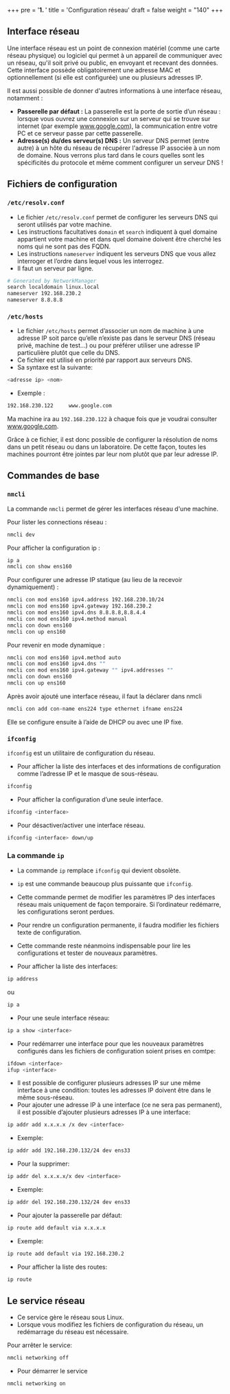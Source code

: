 +++
pre = '<b>1. </b>'
title = 'Configuration réseau'
draft = false
weight = "140"
+++

## Interface réseau
Une interface réseau est un point de connexion matériel (comme une carte réseau physique) ou logiciel qui permet à un appareil de communiquer avec un réseau, qu'il soit privé ou public, en envoyant et recevant des données. Cette interface possède obligatoirement une adresse MAC et optionnellement (si elle est configurée) une ou plusieurs adresses IP.

Il est aussi possible de donner d'autres informations à une interface réseau, notamment : 

+ **Passerelle par défaut :** La passerelle est la porte de sortie d’un réseau : lorsque vous ouvrez une connexion sur un serveur qui se trouve sur internet (par exemple www.google.com), la communication entre votre PC et ce serveur passe par cette passerelle.
+ **Adresse(s) du/des serveur(s) DNS :** Un serveur DNS permet (entre autre) à un hôte du réseau de récupérer l'adresse IP associée à un nom de domaine. Nous verrons plus tard dans le cours quelles sont les spécificités du protocole et même comment configurer un serveur DNS !

## Fichiers de configuration

### `/etc/resolv.conf`
+ Le fichier `/etc/resolv.conf` permet de configurer les serveurs DNS qui seront utilisés par votre machine.
+ Les instructions facultatives `domain` et `search` indiquent à quel domaine appartient votre machine et dans quel domaine doivent être cherché les noms qui ne sont pas des FQDN.
+ Les instructions `nameserver` indiquent les serveurs DNS que vous allez interroger et l’ordre dans lequel vous les interrogez.
+ Il faut un serveur par ligne.

```bash
# Generated by NetworkManager
search localdomain linux.local
nameserver 192.168.230.2
nameserver 8.8.8.8
```

### `/etc/hosts`
+ Le fichier `/etc/hosts` permet d’associer un nom de machine à une adresse IP soit parce qu’elle n’existe pas dans le serveur DNS (réseau privé, machine de test…) ou pour préférer utiliser une adresse IP particulière plutôt que celle du DNS.
+ Ce fichier est utilisé en priorité par rapport aux serveurs DNS.
+ Sa syntaxe est la suivante:
```bash
<adresse ip> <nom>
```
+ Exemple :
```bash
192.168.230.122		www.google.com
```
Ma machine ira au `192.168.230.122` à chaque fois que je voudrai consulter www.google.com.

Grâce à ce fichier, il est donc possible de configurer la résolution de noms dans un petit réseau ou dans un laboratoire. De cette façon, toutes les machines pourront être jointes par leur nom plutôt que par leur adresse IP.

## Commandes de base

### `nmcli`

La commande `nmcli` permet de gérer les interfaces réseau d'une machine.

Pour lister les connections réseau :
```bash
nmcli dev
```
Pour afficher la configuration ip :
```bash
ip a
nmcli con show ens160
```

Pour configurer une adresse IP statique (au lieu de la recevoir dynamiquement) :
```bash
nmcli con mod ens160 ipv4.address 192.168.230.10/24
nmcli con mod ens160 ipv4.gateway 192.168.230.2
nmcli con mod ens160 ipv4.dns 8.8.8.8,8.8.4.4
nmcli con mod ens160 ipv4.method manual
nmcli con down ens160
nmcli con up ens160
```

Pour revenir en mode dynamique :
```bash
nmcli con mod ens160 ipv4.method auto
nmcli con mod ens160 ipv4.dns ""
nmcli con mod ens160 ipv4.gateway "" ipv4.addresses ""
nmcli con down ens160
nmcli con up ens160
```
Après avoir ajouté une interface réseau, il faut la déclarer dans nmcli
```bash
nmcli con add con-name ens224 type ethernet ifname ens224
```
Elle se configure ensuite à l’aide de DHCP ou avec une IP fixe.

### `ifconfig`
`ifconfig` est un utilitaire de configuration du réseau.

+ Pour afficher la liste des interfaces et des informations de configuration comme l’adresse IP et le masque de sous-réseau.
```bash
ifconfig
```
+ Pour afficher la configuration d’une seule interface.
```bash
ifconfig <interface>
```
+ Pour désactiver/activer une interface réseau.
```bash
ifconfig <interface> down/up
```

### La commande `ip`

+ La commande `ip` remplace `ifconfig` qui devient obsolète.
+ `ip` est une commande beaucoup plus puissante que `ifconfig`.
+ Cette commande permet de modifier les paramètres IP des interfaces réseau mais uniquement de façon temporaire. Si l’ordinateur redémarre, les configurations seront perdues.
+ Pour rendre un configuration permanente, il faudra modifier les fichiers texte de configuration.
+ Cette commande reste néanmoins indispensable pour lire les configurations et tester de nouveaux paramètres.

+ Pour afficher la liste des interfaces:
```bash
ip address
```
ou
```bash
ip a
```

+ Pour une seule interface réseau:
```bash
ip a show <interface>
```
+ Pour redémarrer une interface pour que les nouveaux paramètres configurés dans les fichiers de configuration soient prises en comtpe:
```bash
ifdown <interface>
ifup <interface>
```
+ Il est possible de configurer plusieurs adresses IP sur une même interface à une condition: toutes les adresses IP doivent être dans le même sous-réseau.
+ Pour ajouter une adresse IP à une interface (ce ne sera pas permanent), il est possible d’ajouter plusieurs adresses IP à une interface:
```bash
ip addr add x.x.x.x /x dev <interface>
```
+ Exemple:
```bash
ip addr add 192.168.230.132/24 dev ens33
```
+ Pour la supprimer:
```bash
ip addr del x.x.x.x/x dev <interface>
```
+ Exemple:
```bash
ip addr del 192.168.230.132/24 dev ens33
```
+ Pour ajouter la passerelle par défaut:
```bash
ip route add default via x.x.x.x
```
+ Exemple:
```bash
ip route add default via 192.168.230.2
```
+ Pour afficher la liste des routes:
```bash
ip route
```
## Le service réseau
+ Ce service gère le réseau sous Linux.
+ Lorsque vous modifiez les fichiers de configuration du réseau, un redémarrage du réseau est nécessaire.

Pour arrêter le service:
```bash
nmcli networking off
```
+ Pour démarrer le service
```bash
nmcli networking on
```